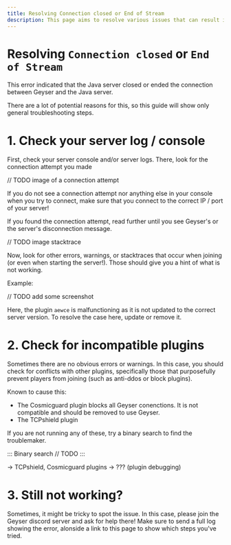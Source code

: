 ```yaml
---
title: Resolving Connection closed or End of Stream
description: This page aims to resolve various issues that can result in that error.
---
```


# Resolving `Connection closed` or `End of Stream`

This error indicated that the Java server closed or ended the connection between Geyser and the Java server.

There are a lot of potential reasons for this, so this guide will show only general troubleshooting steps.

# 1. Check your server log / console

First, check your server console and/or server logs.
There, look for the connection attempt you made

// TODO image of a connection attempt

If you do not see a connection attempt nor anything else in your console when you try to connect,
make sure that you connect to the correct IP / port of your server!

If you found the connection attempt, read further until you see Geyser's or the server's disconnection
message.

// TODO image stacktrace

Now, look for other errors, warnings, or stacktraces that occur when joining (or even when starting the server!).
Those should give you a hint of what is not working.

Example:

 // TODO add some screenshot

Here, the plugin `aewce` is malfunctioning as it is not updated to the correct server version.
To resolve the case here, update or remove it.

# 2. Check for incompatible plugins

Sometimes there are no obvious errors or warnings. In this case, you should check for conflicts with other plugins,
specifically those that purposefully prevent players from joining (such as anti-ddos or block plugins).

Known to cause this:
- The Cosmicguard plugin blocks all Geyser conenctions. It is not compatible and should be removed to use Geyser.
- The TCPshield plugin 

If you are not running any of these, try a binary search to find the troublemaker.

::: Binary search
 // TODO 
:::

-> TCPshield, Cosmicguard plugins
-> ??? (plugin debugging)

# 3. Still not working? 

Sometimes, it might be tricky to spot the issue. In this case, please join the Geyser discord server and ask for help there!
Make sure to send a full log showing the error, alonside a link to this page to show which steps you've tried.
